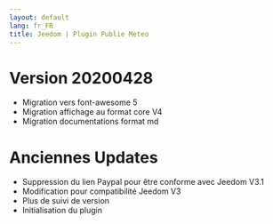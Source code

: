 ```yaml
---
layout: default
lang: fr_FR
title: Jeedom | Plugin Publie Meteo
---
```


# Version 20200428
- Migration vers font-awesome 5
- Migration affichage au format core V4
- Migration documentations format md

# Anciennes Updates
- Suppression du lien Paypal pour être conforme avec Jeedom V3.1
- Modification pour compatibilité Jeedom V3
- Plus de suivi de version
- Initialisation du plugin